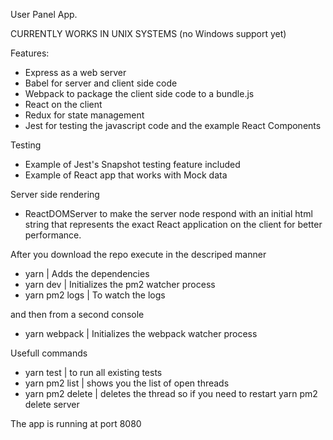 User Panel App.

CURRENTLY WORKS IN UNIX SYSTEMS (no Windows support yet)

Features:
- Express as a web server
- Babel for server and client side code
- Webpack to package the client side code to a bundle.js
- React on the client
- Redux for state management
- Jest for testing the javascript code and the example React Components

Testing
- Example of Jest's Snapshot testing feature included
- Example of React app that works with Mock data

Server side rendering
- ReactDOMServer to make the server node respond with an initial html string that represents the exact React application on the client for better performance.

After you download the repo execute in the descriped manner
- yarn | Adds the dependencies
- yarn dev | Initializes the pm2 watcher process
- yarn pm2 logs | To watch the logs

and then from a second console
- yarn webpack | Initializes the webpack watcher process

Usefull commands
- yarn test | to run all existing tests
- yarn pm2 list | shows you the list of open threads
- yarn pm2 delete <thread name> | deletes the thread
so if you need to restart yarn pm2 delete server

The app is running at port 8080

